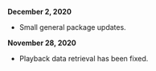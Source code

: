 **December 2, 2020**

- Small general package updates.

**November 28, 2020**

- Playback data retrieval has been fixed.